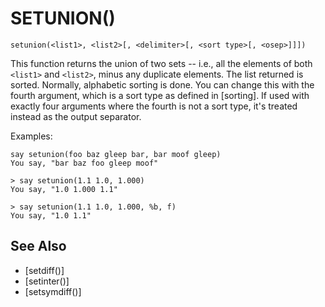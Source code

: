 # SETUNION()
`setunion(<list1>, <list2>[, <delimiter>[, <sort type>[, <osep>]]])`

  This function returns the union of two sets -- i.e., all the elements of both `<list1>` and `<list2>`, minus any duplicate elements. The list returned is sorted. Normally, alphabetic sorting is done. You can change this with the fourth argument, which is a sort type as defined in [sorting]. If used with exactly four arguments where the fourth is not a sort type, it's treated instead as the output separator.

  Examples:
```
say setunion(foo baz gleep bar, bar moof gleep)
You say, "bar baz foo gleep moof"
```

    > say setunion(1.1 1.0, 1.000)
    You say, "1.0 1.000 1.1"

    > say setunion(1.1 1.0, 1.000, %b, f)
    You say, "1.0 1.1"


## See Also
- [setdiff()]
- [setinter()]
- [setsymdiff()]

